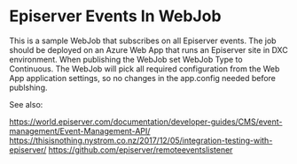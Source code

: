 # Episerver Events In WebJob

This is a sample WebJob that subscribes on all Episerver events. The job should be deployed on an Azure Web App that runs an Episerver site in DXC environment. When publishing the WebJob set WebJob Type to Continuous. The WebJob will pick all required configuration from the Web App application settings, so no changes in the app.config needed before publshing.

See also:

https://world.episerver.com/documentation/developer-guides/CMS/event-management/Event-Management-API/
https://thisisnothing.nystrom.co.nz/2017/12/05/integration-testing-with-episerver/
https://github.com/episerver/remoteeventslistener
